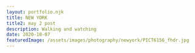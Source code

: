 ```yaml
---
layout: portfolio.njk
title: NEW YORK
title2: may 2 post
description: Walking and watching
date: 2020-10-07
featuredImage: /assets/images/photography/newyork/PICT6156_fhdr.jpg
---
```


<div class="row">
	<div class="column large-3">
		<img src="../../assets/images/photography/newyork/PICT5298_fhdr.jpg" alt="">
	</div>
	<div class="column large-3">
		<img src="../../assets/images/photography/newyork/PICT5298_fhdr.jpg" alt="">
	</div>
	<div class="column large-3">
		<img src="../../assets/images/photography/newyork/PICT5298_fhdr.jpg" alt="">
	</div>
	<div class="column large-3">
		<img src="../../assets/images/photography/newyork/PICT5298_fhdr.jpg" alt="">
	</div>

</div>

<div class="row">
	<div class="column large-3">
		<img src="../../assets/images/photography/newyork/PICT6156_fhdr.jpg" alt="">
	</div>
	<div class="column large-3">
		<img src="../../assets/images/photography/newyork/PICT6156_fhdr.jpg" alt="">
	</div>
	<div class="column large-3">
		<img src="../../assets/images/photography/newyork/PICT6156_fhdr.jpg" alt="">
	</div>
	<div class="column large-3">
		<img src="../../assets/images/photography/newyork/PICT6156_fhdr.jpg" alt="">
	</div>

</div>
<div class="row">
	<div class="column large-2">
		<img src="../../assets/images/photography/newyork/PICT5470_fhdr.jpg" alt="">
	</div>
	<div class="column large-2">
		<img src="../../assets/images/photography/newyork/PICT5470_fhdr.jpg" alt="">
	</div>
	<div class="column large-2">
		<img src="../../assets/images/photography/newyork/PICT5470_fhdr.jpg" alt="">
	</div>
	<div class="column large-2">
		<img src="../../assets/images/photography/newyork/PICT5470_fhdr.jpg" alt="">
	</div>
	<div class="column large-2">
		<img src="../../assets/images/photography/newyork/PICT5470_fhdr.jpg" alt="">
	</div>
	<div class="column large-2">
		<img src="../../assets/images/photography/newyork/PICT5470_fhdr.jpg" alt="">
	</div>
</div>
<div class="row">
	<div class="column large-3">
		<img src="../../assets/images/photography/newyork/PICT6349_fhdr.jpg" alt="">
	</div>
	<div class="column large-3">
		<img src="../../assets/images/photography/newyork/PICT6349_fhdr.jpg" alt="">
	</div>
	<div class="column large-3">
		<img src="../../assets/images/photography/newyork/PICT6349_fhdr.jpg" alt="">
	</div>
	<div class="column large-3">
		<img src="../../assets/images/photography/newyork/PICT6349_fhdr.jpg" alt="">
	</div>

</div>
<div class="row">
	<div class="column large-2">
		<img src="../../assets/images/photography/newyork/PICT5470_fhdr.jpg" alt="">
	</div>
	<div class="column large-2">
		<img src="../../assets/images/photography/newyork/PICT5470_fhdr.jpg" alt="">
	</div>
	<div class="column large-2">
		<img src="../../assets/images/photography/newyork/PICT5470_fhdr.jpg" alt="">
	</div>
	<div class="column large-2">
		<img src="../../assets/images/photography/newyork/PICT5470_fhdr.jpg" alt="">
	</div>
	<div class="column large-2">
		<img src="../../assets/images/photography/newyork/PICT5470_fhdr.jpg" alt="">
	</div>
	<div class="column large-2">
		<img src="../../assets/images/photography/newyork/PICT5470_fhdr.jpg" alt="">
	</div>
</div>
